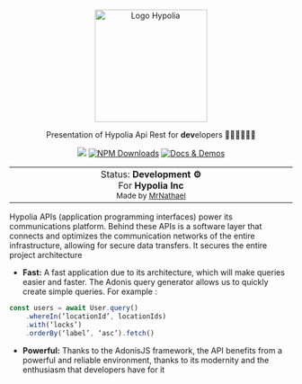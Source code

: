 <br>
<p align="center">
<a href="https://hypolia.fr" target="_blank">
<img src="" alt="Logo Hypolia" width="200"/>
</a>
</p>

<p align="center">
Presentation of Hypolia Api Rest for <b>dev</b>elopers 🧑‍💻👩‍💻👨‍💻
</p>

<p align="center">
<a href="" target="__blank"><img src="https://img.shields.io/badge/license-MIT-4ec5d4.svg"></a>
<a href="https://www.npmjs.com/package/@slidev/cli" target="__blank"><img alt="NPM Downloads" src="https://img.shields.io/badge/version-v0.0.1-4ec5d4.svg"></a>
<a href="https://api.hypolia.fr" target="__blank"><img src="https://img.shields.io/static/v1?label=&message=docs%20%26%20demos&color=45b8cd" alt="Docs & Demos"></a>
</p>



<p align="center">
<table>
<tbody>
<td align="center">
<img width="2000" height="0"><br>
Status: <b>Development ⚙️</b><br>
For <b>Hypolia Inc</b><br>
<sub>Made by <a href="https://github.com/NathaelB">MrNathael</a></sub><br>
<img width="2000" height="0">
</td>
</tbody>
</table>
</p>




Hypolia APIs (application programming interfaces) power its communications platform. Behind these APIs is a software layer that connects and optimizes the communication networks of the entire infrastructure, allowing for secure data transfers. It secures the entire project architecture


* **Fast:** A fast application due to its architecture, which will make queries easier and faster. The Adonis query generator allows us to quickly create simple queries. For example :
```ts
const users = await User.query()
    .whereIn(‘locationId’, locationIds)
    .with(‘locks’)
    .orderBy(‘label’, ‘asc’).fetch()
```
* **Powerful:** Thanks to the AdonisJS framework, the API benefits from a powerful and reliable environment, thanks to its modernity and the enthusiasm that developers have for it





